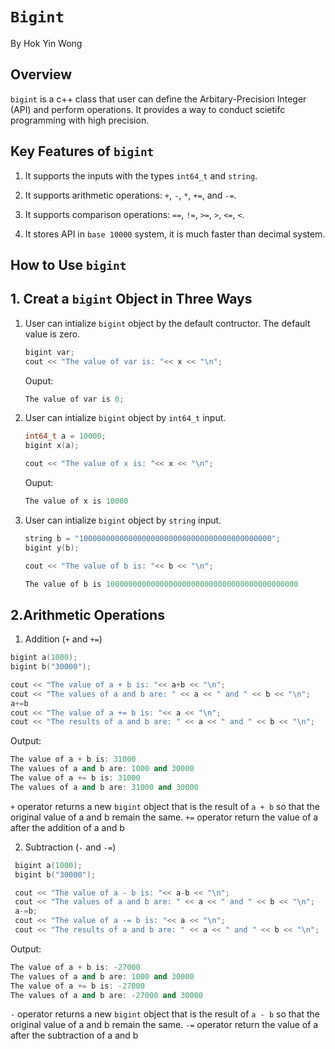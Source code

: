 # `Bigint`
By Hok Yin Wong

## Overview
`bigint` is a c++ class that user can define the Arbitary-Precision Integer (API) and perform operations. It provides a way to conduct scietifc programming with high precision.

## Key Features of `bigint`
1. It supports the inputs with the types `int64_t` and `string`. 

2. It supports arithmetic operations: `+`, `-`, `*`, `+=`, and `-=`.

3. It supports comparison operations: `==`, `!=`, `>=`, `>`, `<=`, `<`.

4. It stores API in `base 10000` system, it is much faster than decimal system.

## How to Use `bigint`
  ## 1. Creat a `bigint` Object in Three Ways

 1. User can intialize `bigint` object by the default contructor. The default value is zero.
    
    ```cpp
    bigint var; 
    cout << "The value of var is: "<< x << "\n";
    ```
    Ouput:
    ```cpp
    The value of var is 0;
    ```
    
 3. User can intialize `bigint` object by `int64_t` input.
    
    ```cpp
    int64_t a = 10000;
    bigint x(a); 

    cout << "The value of x is: "<< x << "\n";
    ```

    Ouput:
    ```cpp
    The value of x is 10000
    ```
  
 5. User can intialize `bigint` object by `string` input.
    
    ```cpp
    string b = "1000000000000000000000000000000000000000000";
    bigint y(b); 

    cout << "The value of b is: "<< b << "\n";
    ```

    ```cpp
    The value of b is 1000000000000000000000000000000000000000000
    
  ## 2.Arithmetic Operations

  1. Addition (`+` and `+=`)

  ```cpp
  bigint a(1000);
  bigint b("30000");

  cout << "The value of a + b is: "<< a+b << "\n";
  cout << "The values of a and b are: " << a << " and " << b << "\n";
  a+=b
  cout << "The value of a += b is: "<< a << "\n";
  cout << "The results of a and b are: " << a << " and " << b << "\n";
```
Output:
  ```cpp
  The value of a + b is: 31000
  The values of a and b are: 1000 and 30000
  The value of a += b is: 31000
  The values of a and b are: 31000 and 30000 
  ```
`+` operator returns a new `bigint` object that is the result of `a + b` so that the original value of a and b remain the same.
`+=` operator return the value of a after the addition of a and b

2. Subtraction (`-` and `-=`)
 ```cpp
  bigint a(1000);
  bigint b("30000");

  cout << "The value of a - b is: "<< a-b << "\n";
  cout << "The values of a and b are: " << a << " and " << b << "\n";
  a-=b;
  cout << "The value of a -= b is: "<< a << "\n";
  cout << "The results of a and b are: " << a << " and " << b << "\n";
```
Output:
  ```cpp
  The value of a + b is: -27000
  The values of a and b are: 1000 and 30000
  The value of a += b is: -27000
  The values of a and b are: -27000 and 30000
  ```
`-` operator returns a new `bigint` object that is the result of `a - b` so that the original value of a and b remain the same.
`-=` operator return the value of a after the subtraction of a and b

  
  

    






